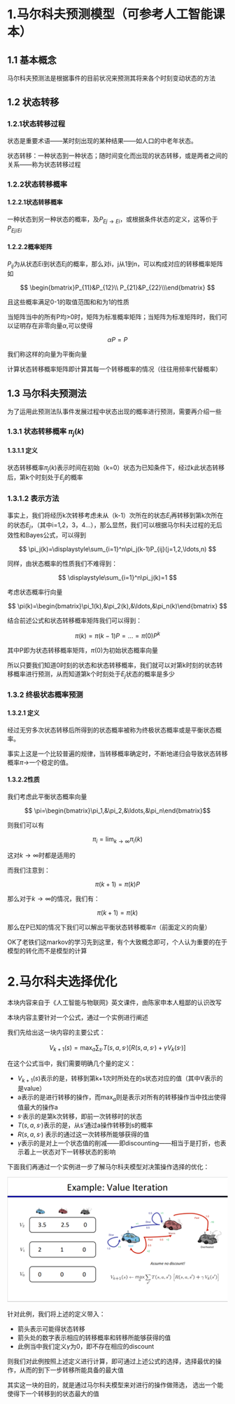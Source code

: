 # 1.马尔科夫预测模型（可参考人工智能课本）
## 1.1 基本概念
马尔科夫预测法是根据事件的目前状况来预测其将来各个时刻变动状态的方法
## 1.2 状态转移
### 1.2.1状态转移过程
状态是重要术语——某时刻出现的某种结果——如人口的中老年状态。

状态转移：一种状态到一种状态；随时间变化而出现的状态转移，或是两者之间的关系——称为状态转移过程 
### 1.2.2状态转移概率
#### 1.2.2.1状态转移概率
一种状态到另一种状态的概率，及$P_{Ej \rightarrow Ei}$，或根据条件状态的定义，这等价于$P_{Ej/Ei}$
#### 1.2.2.2概率矩阵
$P_{ij}$为从状态Ei到状态Ej的概率，那么对i，j从1到n，可以构成对应的转移概率矩阵如

$$
\begin{bmatrix}P_{11}&P_{12}\\
P_{21}&P_{22}\\\end{bmatrix}
$$

且这些概率满足0-1的取值范围和和为1的性质

当矩阵当中的所有P均>0时，矩阵为标准概率矩阵；当矩阵为标准矩阵时，我们可以证明存在非零向量$\alpha$,可以使得

$$ 
\alpha P=P
$$

我们称这样的向量为平衡向量

计算状态转移概率矩阵即计算其每一个转移概率的情况（往往用频率代替概率）

## 1.3 马尔科夫预测法
为了运用此预测法队事件发展过程中状态出现的概率进行预测，需要再介绍一些
### 1.3.1 状态转移概率 $\pi_j(k)$
#### 1.3.1.1 定义
状态转移概率$\pi_j(k)$表示时间在初始（k=0）状态为已知条件下，经过k此状态转移后，第k个时刻处于$E_j$的概率
### 1.3.1.2 表示方法
事实上，我们将经历k次转移考虑未从（k-1）次所在的状态$E_i$再转移到第k次所在的状态$E_j$，（其中i=1,2，3，4$\ldots$），那么显然，我们可以根据马尔科夫过程的无后效性和Bayes公式，可以得到

$$
\pi_j(k)=\displaystyle\sum_{i=1}^n\pi_j(k-1)P_{ij}(j=1,2,\ldots,n)
$$

同样，由状态概率的性质我们不难得到：

$$
\displaystyle\sum_{i=1}^n\pi_j(k)=1
$$

考虑状态概率行向量

$$
\pi(k)=\begin{bmatrix}\pi_1(k),&\pi_2(k),&\ldots,&\pi_n(k)\end{bmatrix}
$$

结合前述公式和状态转移概率矩阵我们可以得到：

$$
\pi(k)=\pi(k-1)P=\ldots=\pi(0)P^k
$$

其中P即为状态转移概率矩阵，$\pi(0)$为初始状态概率向量

所以只要我们知道0时刻的状态和状态转移概率，我们就可以对第k时刻的状态转移概率进行预测，从而知道第k个时刻处于$E_j$状态的概率是多少
### 1.3.2 终极状态概率预测
#### 1.3.2.1 定义
经过无穷多次状态转移后所得到的状态概率被称为终极状态概率或是平衡状态概率。

事实上这是一个比较普遍的规律，当转移概率确定时，不断地递归会导致状态转移概率$\pi\rightarrow$一个稳定的值。
#### 1.3.2.2性质
我们考虑此平衡状态概率向量

$$
\pi=\begin{bmatrix}\pi_1,&\pi_2,&\ldots,&\pi_n\end{bmatrix}$$

则我们可以有

$$
\pi_i=\displaystyle\lim_{k\rightarrow\infty}\pi_i(k)
$$

这对$k\rightarrow\infty$时都是适用的

而我们注意到：

$$
\pi(k+1)=\pi(k)P
$$

那么对于$k\rightarrow\infty$的情况，我们有：

$$
\pi(k+1)=\pi(k)
$$

那么在P已知的情况下我们可以解出平衡状态转移概率$\pi$（前面定义的向量）

OK了老铁们这markov的学习先到这里，有个大致概念即可，个人认为重要的在于模型的转化而不是模型的计算

# 2.马尔科夫选择优化
本块内容来自于《人工智能与物联网》英文课件，由陈家申本人粗鄙的认识改写

本块内容主要针对一个公式，通过一个实例进行阐述

我们先给出这一块内容的主要公式：

$$
V_{k+1}(s)=\displaystyle \max_a\sum_{s^,}T(s,a,s^,)[R(s,a,s^,)+\gamma V_k(s^,)]
$$

在这个公式当中，我们需要明确几个量的定义：
* $V_{k+1}(s)$表示的是，转移到第k+1次时所处在的s状态对应的值（其中V表示的是value）
* a表示的是进行转移的操作，而$\displaystyle\max_a$则是表示对所有的转移操作当中找出使得值最大的操作a
* $s^,$表示的是第k次转移，即前一次转移时的状态
* $T(s,a,s^,)$表示的是，从s’通过a操作转移到s的概率
* $R(s,a,s^,)$ 表示的通过这一次转移所能够获得的值
*  $\gamma$表示的是对上一个状态值的削减——即discounting——相当于是打折，也表示着上一状态对下一转移状态的影响

下面我们再通过一个实例进一步了解马尔科夫模型对决策操作选择的优化：

![alt text](f8c6a7cd90df827da00744b19b9d572.png)

针对此例，我们将上述的定义带入：
* 箭头表示可能得状态转移
* 箭头处的数字表示相应的转移概率和转移所能够获得的值
* 此例当中我们定义$\gamma$为0，即不存在相应的discount

则我们对此例按照上述定义进行计算，即可通过上述公式的选择，选择最优的操作，从而的到下一步转移所能具备的最大值

其实这一块的目的，就是通过马尔科夫模型来对进行的操作做筛选， 选出一个能使得下一个转移到的状态最大的值
